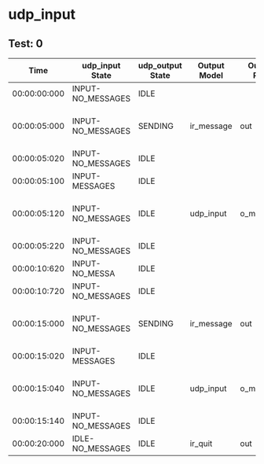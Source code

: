 # udp_input
## Test: 0
| Time         | udp_input State   | udp_output State   | Output Model   | Output Port   | Value                     |
|--------------|-------------------|--------------------|----------------|---------------|---------------------------|
| 00:00:00:000 | INPUT-NO_MESSAGES | IDLE               |                |               |                           |
| 00:00:05:000 | INPUT-NO_MESSAGES | SENDING            | ir_message     | out           | 0 45.3833 -75.6976 100 45 |
| 00:00:05:020 | INPUT-NO_MESSAGES | IDLE               |                |               |                           |
| 00:00:05:100 | INPUT-MESSAGES    | IDLE               |                |               |                           |
| 00:00:05:120 | INPUT-NO_MESSAGES | IDLE               | udp_input      | o_message     | 0 45.3833 -75.6976 100 45 |
| 00:00:05:220 | INPUT-NO_MESSAGES | IDLE               |                |               |                           |
| 00:00:10:620 | INPUT-NO_MESSA    | IDLE               |                |               |                           |
| 00:00:10:720 | INPUT-NO_MESSAGES | IDLE               |                |               |                           |
| 00:00:15:000 | INPUT-NO_MESSAGES | SENDING            | ir_message     | out           | 1 46.3833 -76.6976 200 46 |
| 00:00:15:020 | INPUT-MESSAGES    | IDLE               |                |               |                           |
| 00:00:15:040 | INPUT-NO_MESSAGES | IDLE               | udp_input      | o_message     | 1 46.3833 -76.6976 200 46 |
| 00:00:15:140 | INPUT-NO_MESSAGES | IDLE               |                |               |                           |
| 00:00:20:000 | IDLE-NO_MESSAGES  | IDLE               | ir_quit        | out           | 1                         |

